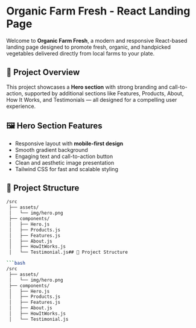 # Organic Farm Fresh - React Landing Page

Welcome to **Organic Farm Fresh**, a modern and responsive React-based landing page designed to promote fresh, organic, and handpicked vegetables delivered directly from local farms to your plate.

## 🌱 Project Overview

This project showcases a **Hero section** with strong branding and call-to-action, supported by additional sections like Features, Products, About, How It Works, and Testimonials — all designed for a compelling user experience.

## 🖼️ Hero Section Features

- Responsive layout with **mobile-first design**
- Smooth gradient background
- Engaging text and call-to-action button
- Clean and aesthetic image presentation
- Tailwind CSS for fast and scalable styling

## 📁 Project Structure

```bash
/src
 ├── assets/
 │   └── img/hero.png      
 ├── components/
 │   ├── Hero.js          
 │   ├── Products.js
 │   ├── Features.js
 │   ├── About.js
 │   ├── HowItWorks.js
 │   └── Testimonial.js## 📁 Project Structure

```bash
/src
 ├── assets/
 │   └── img/hero.png      
 ├── components/
 │   ├── Hero.js          
 │   ├── Products.js
 │   ├── Features.js
 │   ├── About.js
 │   ├── HowItWorks.js
 │   └── Testimonial.js
